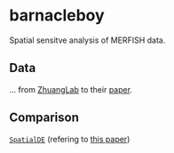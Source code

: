 # barnacleboy

Spatial sensitve analysis of MERFISH data.


Data
----

... from [ZhuangLab](http://zhuang.harvard.edu/merfish.html)
to their [paper](http://zhuang.harvard.edu/MERFISHData/data_for_release.zip).


Comparison
---------

[`SpatialDE`](https://github.com/Teichlab/SpatialDE)
(refering to [this paper](http://science.sciencemag.org/content/sci/353/6294/78.full.pdf))
